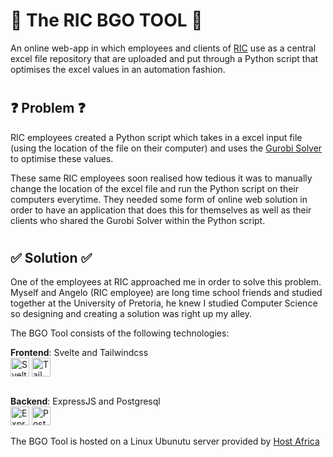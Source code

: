 # 🔧 The RIC BGO TOOL 🔧
An online web-app in which employees and clients of [RIC](http://ricgroup.net/) use as a central excel file repository that are uploaded and put through a Python script that optimises the excel values in an automation fashion.

#

## ❓ Problem ❓
RIC employees created a Python script which takes in a excel input file (using the location of the file on their computer) and uses the [Gurobi Solver](https://www.gurobi.com/) to optimise these values. 

These same RIC employees soon realised how tedious it was to manually change the location of the excel file and run the Python script on their computers everytime. They needed some form of online web solution in order to have an application that does this for themselves as well as their clients who shared the Gurobi Solver within the Python script.

#

## ✅ Solution ✅
One of the employees at RIC approached me in order to solve this problem. Myself and Angelo (RIC employee) are long time school friends and studied together at the University of Pretoria, he knew I studied Computer Science so designing and creating a solution was right up my alley. 

The BGO Tool consists of the following technologies: 

**Frontend**: Svelte and Tailwindcss 
<br/>
<img align="middle" alt="Svelte" width="30px" src="https://cdn.jsdelivr.net/gh/devicons/devicon/icons/svelte/svelte-original.svg" />
<img align="middle" alt="Tailwindcss" width="30px" src="https://cdn.jsdelivr.net/gh/devicons/devicon/icons/tailwindcss/tailwindcss-plain.svg" />
<br/>
<br/>

**Backend**: ExpressJS and Postgresql 
<br/>
<img align="middle" alt="ExpressJs" width="30px" src="https://cdn.jsdelivr.net/gh/devicons/devicon/icons/express/express-original.svg" />
<img align="middle" alt="Postgresql" width="30px" src="https://cdn.jsdelivr.net/gh/devicons/devicon/icons/postgresql/postgresql-original.svg" />
<br/>
<br/>
The BGO Tool is hosted on a Linux Ubunutu server provided by [Host Africa](https://www.hostafrica.co.za/)
